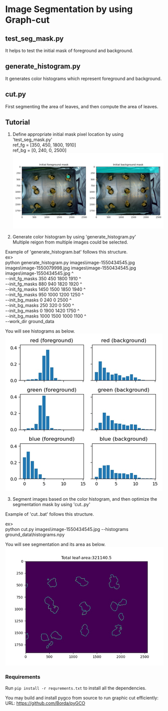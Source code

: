 # Image Segmentation by using Graph-cut

## test_seg_mask.py
It helps to test the initial mask of foreground and background.

## generate_histogram.py
It generates color histograms which represent foreground and background.

## cut&#46;py  
First segmenting the area of leaves, 
and then compute the area of leaves.


## Tutorial

1. Define appropriate initial mask pixel location by using 'test_seg_mask.py'  
ref_fg = [350, 450, 1800, 1910]  
ref_bg = [0, 240, 0, 2500]  
![alt text](demo\initial_mask.png)

2. Generate color histogram by using 'generate_histogram.py'  
Multiple reigon from multiple images could be selected.  
  
Example of 'generate_histogram.bat' follows this structure.  
ex>  
python generate_histogram.py images\image-1550434545.jpg images\image-1550079998.jpg images\image-1550434545.jpg images\image-1550434545.jpg ^  
--init_fg_masks 350 450 1800 1910 ^  
--init_fg_masks 880 940 1820 1920 ^  
--init_fg_masks 1450 1500 1850 1940 ^  
--init_fg_masks 950 1000 1200 1250 ^  
--init_bg_masks 0 240 0 2500 ^  
--init_bg_masks 250 320 0 500 ^  
--init_bg_masks 0 1900 1420 1750 ^  
--init_bg_masks 1000 1500 1000 1100 ^  
--work_dir ground_data  

You will see histograms as below.  
![alt text](demo\histograms.jpeg)

3. Segment images based on the color histogram, and then optimize the segmentation mask by using 'cut&#46;.py'
  
Example of 'cut&#46;.bat' follows this structure.  
  
  ex>    
  python cut&#46;py images\image-1550434545.jpg --histograms ground_data\histograms.npy

You will see segmentation and its area as below.  
![alt text](demo\cut.jpeg)


### Requirements
Run `pip install -r requrements.txt` to install all the dependencies.

You may build and install pygco from source to run graphic cut efficiently:
URL: https://github.com/Borda/pyGCO
